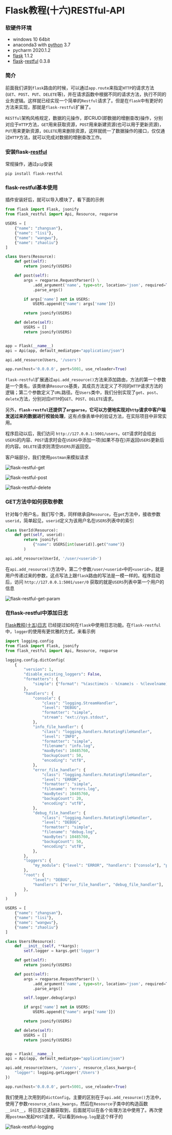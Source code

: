 # Flask教程(十六)RESTful-API

### 软硬件环境

- windows 10 64bit
- anaconda3 with [python](https://xugaoxiang.com/tag/python/) 3.7
- pycharm 2020.1.2
- [flask](https://xugaoxiang.com/tag/flask/) 1.1.2
- [flask](https://xugaoxiang.com/tag/flask/)-[restful](https://xugaoxiang.com/tag/restful/) 0.3.8

### 简介

前面我们讲到`flask`路由的时候，可以通过`app.route`来指定`HTTP`的请求方法(`GET`、`POST`、`PUT`、`DELETE`等)，并在请求函数中根据不同的请求方法，执行不同的业务逻辑。这样就已经实现一个简单的`Restful`请求了。但是在`flask`中有更好的方法来实现，那就是`flask-restful`扩展了。

`RESTful`架构风格规定，数据的元操作，即CRUD(即数据的增删查改)操作，分别对应于`HTTP`方法，`GET`用来获取资源，`POST`用来新建资源(也可以用于更新资源)，`PUT`用来更新资源，`DELETE`用来删除资源，这样就统一了数据操作的接口，仅仅通过`HTTP`方法，就可以完成对数据的增删查改工作。

### 安装flask-[restful](https://xugaoxiang.com/tag/restful/)

常规操作，通过`pip`安装

```
pip install flask-restful
```

### flask-restful基本使用

插件安装好后，就可以导入模块了，看下面的示例

```python
from flask import Flask, jsonify
from flask_restful import Api, Resource, reqparse

USERS = [
    {"name": "zhangsan"},
    {"name": "lisi"},
    {"name": "wangwu"},
    {"name": "zhaoliu"}
]

class Users(Resource):
    def get(self):
        return jsonify(USERS)

    def post(self):
        args = reqparse.RequestParser() \
            .add_argument('name', type=str, location='json', required=True, help="名字不能为空") \
            .parse_args()

        if args['name'] not in USERS:
            USERS.append({"name": args['name']})

        return jsonify(USERS)

    def delete(self):
        USERS = []
        return jsonify(USERS)


app = Flask(__name__)
api = Api(app, default_mediatype="application/json")

api.add_resource(Users, '/users')

app.run(host='0.0.0.0', port=5001, use_reloader=True)
```

`flask-restful`扩展通过`api.add_resource()`方法来添加路由，方法的第一个参数是一个类名，该类继承`Resource`基类，其成员方法定义了不同的`HTTP`请求方法的逻辑；第二个参数定义了`URL`路径。在`Users`类中，我们分别实现了`get`、`post`、`delete`方法，分别对应`HTTP`的`GET`、`POST`、`DELETE`请求。

另外，**`flask-restful`还提供了`argparse`，它可以方便地实现对`http`请求中客户端发送过来的数据进行校验处理**，这有点像表单中的验证方法，在实际项目中非常实用。



程序启动以后，我们访问 `http://127.0.0.1:5001/users`，`GET`请求时会给出`USERS`的内容、`POST`请求时会在`USERS`中添加一项(如果不存在)并返回`USERS`更新后的内容。`DELETE`请求则清空`USERS`并返回空。

客户端部分，我们使用`postman`来模拟请求

![flask-restful-get](https://cdn.jsdelivr.net/gh/Killer-89757/PicBed/images/2024%2F05%2F9347a48143ebac59-733ffe.png)

![flask-restful-post](https://cdn.jsdelivr.net/gh/Killer-89757/PicBed/images/2024%2F05%2F59a37ac144fbbd22-e9f1b2.png)

![flask-restful-delete](https://cdn.jsdelivr.net/gh/Killer-89757/PicBed/images/2024%2F05%2F3f32ddabdba3ba9e-93e63d.png)

### GET方法中如何获取参数

针对每个用户名，我们写个类，同样继承自`Resource`，在`get`方法中，接收参数`userid`，简单起见，`userid`定义为该用户名在`USERS`列表中的索引

```python
class UserId(Resource):
    def get(self, userid):
        return jsonify(
            {"name": USERS[int(userid)].get("name")}
        )

api.add_resource(UserId, '/user/<userid>')
```

在`api.add_resource()`方法中，第二个参数`/user/<userid>`中的`<userid>`，就是用户传递过来的参数，这点写法上跟`flask`路由的写法是一模一样的。程序启动后，访问 `http://127.0.0.1:5001/user/0` 获取的就是`USERS`列表中第一个用户的信息

![flask-restful-get-param](https://cdn.jsdelivr.net/gh/Killer-89757/PicBed/images/2024%2F05%2F67654e4fb6e58040-52aec1.png)

### 在flask-restful中添加日志

[Flask教程(十五)日志](https://xugaoxiang.com/2020/08/25/flask-15-logging/) 已经提过如何在`flask`中使用日志功能。在`flask-restful`中，`logger`的使用有更优雅的方式，来看示例

```python
import logging.config
from flask import Flask, jsonify
from flask_restful import Api, Resource, reqparse

logging.config.dictConfig(
    {
        "version": 1,
        "disable_existing_loggers": False,
        "formatters": {
            "simple": {"format": "%(asctime)s - %(name)s - %(levelname)s - %(message)s"}
        },
        "handlers": {
            "console": {
                "class": "logging.StreamHandler",
                "level": "DEBUG",
                "formatter": "simple",
                "stream": "ext://sys.stdout",
            },
            "info_file_handler": {
                "class": "logging.handlers.RotatingFileHandler",
                "level": "INFO",
                "formatter": "simple",
                "filename": "info.log",
                "maxBytes": 10485760,
                "backupCount": 50,
                "encoding": "utf8",
            },
            "error_file_handler": {
                "class": "logging.handlers.RotatingFileHandler",
                "level": "ERROR",
                "formatter": "simple",
                "filename": "errors.log",
                "maxBytes": 10485760,
                "backupCount": 20,
                "encoding": "utf8",
            },
            "debug_file_handler": {
                "class": "logging.handlers.RotatingFileHandler",
                "level": "DEBUG",
                "formatter": "simple",
                "filename": "debug.log",
                "maxBytes": 10485760,
                "backupCount": 50,
                "encoding": "utf8",
            },
        },
        "loggers": {
            "my_module": {"level": "ERROR", "handlers": ["console"], "propagate": "no"}
        },
        "root": {
            "level": "DEBUG",
            "handlers": ["error_file_handler", "debug_file_handler"],
        },
    }
)

USERS = [
    {"name": "zhangsan"},
    {"name": "lisi"},
    {"name": "wangwu"},
    {"name": "zhaoliu"}
]

class Users(Resource):
    def __init__(self, **kargs):
        self.logger = kargs.get('logger')

    def get(self):
        return jsonify(USERS)

    def post(self):
        args = reqparse.RequestParser() \
            .add_argument('name', type=str, location='json', required=True, help="名字不能为空") \
            .parse_args()

        self.logger.debug(args)

        if args['name'] not in USERS:
            USERS.append({"name": args['name']})

        return jsonify(USERS)

    def delete(self):
        USERS = []
        return jsonify(USERS)


app = Flask(__name__)
api = Api(app, default_mediatype="application/json")

api.add_resource(Users, '/users', resource_class_kwargs={
    "logger": logging.getLogger('/Users')
})

app.run(host='0.0.0.0', port=5001, use_reloader=True)
```

我们使用上次用到的`dictConfig`，主要的区别在于`api.add_resource()`方法中，使用了参数`resource_class_kwargs`，然后在`Resource`子类中的构造函数`__init__`，将日志记录器获取到，后面就可以在各个处理方法中使用了。再次使用`postman`发起`POST`请求，可以看到`debug.log`是这个样子的

![flask-restful-logging](https://cdn.jsdelivr.net/gh/Killer-89757/PicBed/images/2024%2F05%2F807c773888c3a3ac-bd78fa.png)